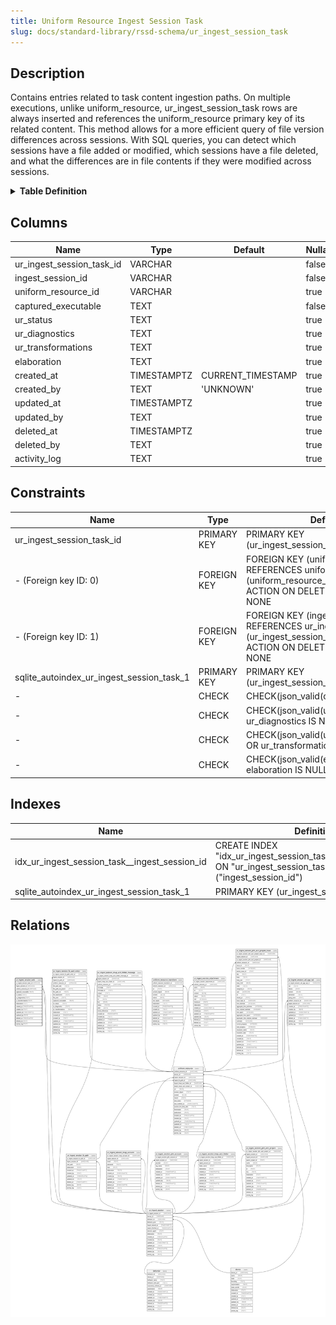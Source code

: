 ```yaml
---
title: Uniform Resource Ingest Session Task
slug: docs/standard-library/rssd-schema/ur_ingest_session_task
---
```


## Description

Contains entries related to task content ingestion paths. On multiple
executions, unlike uniform_resource, ur_ingest_session_task rows are always
inserted and references the uniform_resource primary key of its related content.
This method allows for a more efficient query of file version differences across
sessions. With SQL queries, you can detect which sessions have a file added or
modified, which sessions have a file deleted, and what the differences are in
file contents if they were modified across sessions.

<details>
<summary><strong>Table Definition</strong></summary>

```sql
CREATE TABLE "ur_ingest_session_task" (
    "ur_ingest_session_task_id" VARCHAR PRIMARY KEY NOT NULL,
    "ingest_session_id" VARCHAR NOT NULL,
    "uniform_resource_id" VARCHAR,
    "captured_executable" TEXT CHECK(json_valid(captured_executable)) NOT NULL,
    "ur_status" TEXT,
    "ur_diagnostics" TEXT CHECK(json_valid(ur_diagnostics) OR ur_diagnostics IS NULL),
    "ur_transformations" TEXT CHECK(json_valid(ur_transformations) OR ur_transformations IS NULL),
    "elaboration" TEXT CHECK(json_valid(elaboration) OR elaboration IS NULL),
    "created_at" TIMESTAMPTZ DEFAULT CURRENT_TIMESTAMP,
    "created_by" TEXT DEFAULT 'UNKNOWN',
    "updated_at" TIMESTAMPTZ,
    "updated_by" TEXT,
    "deleted_at" TIMESTAMPTZ,
    "deleted_by" TEXT,
    "activity_log" TEXT,
    FOREIGN KEY("ingest_session_id") REFERENCES "ur_ingest_session"("ur_ingest_session_id"),
    FOREIGN KEY("uniform_resource_id") REFERENCES "uniform_resource"("uniform_resource_id")
)
```

</details>

## Columns

| Name                      | Type        | Default           | Nullable | Parents                                                                             | Comment                                                 |
| ------------------------- | ----------- | ----------------- | -------- | ----------------------------------------------------------------------------------- | ------------------------------------------------------- |
| ur_ingest_session_task_id | VARCHAR     |                   | false    |                                                                                     | {"isSqlDomainZodDescrMeta":true,"isVarChar":true}       |
| ingest_session_id         | VARCHAR     |                   | false    | [ur_ingest_session](/docs/standard-library/rssd-schema/ur_ingest_session) | {"isSqlDomainZodDescrMeta":true,"isVarChar":true}       |
| uniform_resource_id       | VARCHAR     |                   | true     | [uniform_resource](/docs/standard-library/rssd-schema/uniform_resource)   | {"isSqlDomainZodDescrMeta":true,"isVarChar":true}       |
| captured_executable       | TEXT        |                   | false    |                                                                                     | {"isSqlDomainZodDescrMeta":true,"isJsonText":true}      |
| ur_status                 | TEXT        |                   | true     |                                                                                     |                                                         |
| ur_diagnostics            | TEXT        |                   | true     |                                                                                     | {"isSqlDomainZodDescrMeta":true,"isJsonText":true}      |
| ur_transformations        | TEXT        |                   | true     |                                                                                     | {"isSqlDomainZodDescrMeta":true,"isJsonText":true}      |
| elaboration               | TEXT        |                   | true     |                                                                                     | {"isSqlDomainZodDescrMeta":true,"isJsonText":true}      |
| created_at                | TIMESTAMPTZ | CURRENT_TIMESTAMP | true     |                                                                                     |                                                         |
| created_by                | TEXT        | 'UNKNOWN'         | true     |                                                                                     |                                                         |
| updated_at                | TIMESTAMPTZ |                   | true     |                                                                                     |                                                         |
| updated_by                | TEXT        |                   | true     |                                                                                     |                                                         |
| deleted_at                | TIMESTAMPTZ |                   | true     |                                                                                     |                                                         |
| deleted_by                | TEXT        |                   | true     |                                                                                     |                                                         |
| activity_log              | TEXT        |                   | true     |                                                                                     | {"isSqlDomainZodDescrMeta":true,"isJsonSqlDomain":true} |

## Constraints

| Name                                      | Type        | Definition                                                                                                                             |
| ----------------------------------------- | ----------- | -------------------------------------------------------------------------------------------------------------------------------------- |
| ur_ingest_session_task_id                 | PRIMARY KEY | PRIMARY KEY (ur_ingest_session_task_id)                                                                                                |
| - (Foreign key ID: 0)                     | FOREIGN KEY | FOREIGN KEY (uniform_resource_id) REFERENCES uniform_resource (uniform_resource_id) ON UPDATE NO ACTION ON DELETE NO ACTION MATCH NONE |
| - (Foreign key ID: 1)                     | FOREIGN KEY | FOREIGN KEY (ingest_session_id) REFERENCES ur_ingest_session (ur_ingest_session_id) ON UPDATE NO ACTION ON DELETE NO ACTION MATCH NONE |
| sqlite_autoindex_ur_ingest_session_task_1 | PRIMARY KEY | PRIMARY KEY (ur_ingest_session_task_id)                                                                                                |
| -                                         | CHECK       | CHECK(json_valid(captured_executable))                                                                                                 |
| -                                         | CHECK       | CHECK(json_valid(ur_diagnostics) OR ur_diagnostics IS NULL)                                                                            |
| -                                         | CHECK       | CHECK(json_valid(ur_transformations) OR ur_transformations IS NULL)                                                                    |
| -                                         | CHECK       | CHECK(json_valid(elaboration) OR elaboration IS NULL)                                                                                  |

## Indexes

| Name                                          | Definition                                                                                                    |
| --------------------------------------------- | ------------------------------------------------------------------------------------------------------------- |
| idx_ur_ingest_session_task__ingest_session_id | CREATE INDEX "idx_ur_ingest_session_task__ingest_session_id" ON "ur_ingest_session_task"("ingest_session_id") |
| sqlite_autoindex_ur_ingest_session_task_1     | PRIMARY KEY (ur_ingest_session_task_id)                                                                       |

## Relations

![er](../../../../assets/images/content/docs/standard-library/rssd-schema/ur_ingest_session_task.svg)
